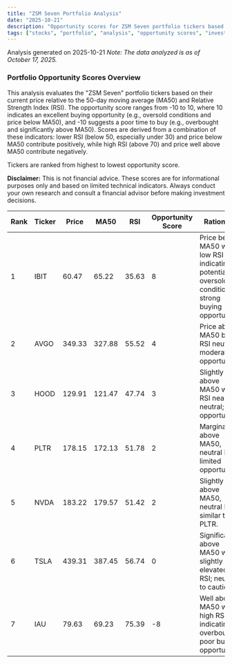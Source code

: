 ```yaml
---
title: "ZSM Seven Portfolio Analysis"
date: "2025-10-21"
description: "Opportunity scores for ZSM Seven portfolio tickers based on RSI and MA50 for buying potential, with rankings and insights."
tags: ["stocks", "portfolio", "analysis", "opportunity scores", "investing"]
---
```


Analysis generated on 2025-10-21
*Note: The data analyzed is as of October 17, 2025.*

### Portfolio Opportunity Scores Overview

This analysis evaluates the "ZSM Seven" portfolio tickers based on their current price relative to the 50-day moving average (MA50) and Relative Strength Index (RSI). The opportunity score ranges from -10 to 10, where 10 indicates an excellent buying opportunity (e.g., oversold conditions and price below MA50), and -10 suggests a poor time to buy (e.g., overbought and significantly above MA50). Scores are derived from a combination of these indicators: lower RSI (below 50, especially under 30) and price below MA50 contribute positively, while high RSI (above 70) and price well above MA50 contribute negatively.

Tickers are ranked from highest to lowest opportunity score.  

**Disclaimer:** This is not financial advice. These scores are for informational purposes only and based on limited technical indicators. Always conduct your own research and consult a financial advisor before making investment decisions.

| Rank | Ticker | Price | MA50 | RSI | Opportunity Score | Rationale |
|------|--------|-------|------|-----|-------------------|-----------|
| 1 | IBIT | 60.47 | 65.22 | 35.63 | 8 | Price below MA50 with low RSI indicating potential oversold conditions; strong buying opportunity. |
| 2 | AVGO | 349.33 | 327.88 | 55.52 | 4 | Price above MA50 but RSI neutral; moderate opportunity. |
| 3 | HOOD | 129.91 | 121.47 | 47.74 | 3 | Slightly above MA50 with RSI near neutral; fair opportunity. |
| 4 | PLTR | 178.15 | 172.13 | 51.78 | 2 | Marginally above MA50, neutral RSI; limited opportunity. |
| 5 | NVDA | 183.22 | 179.57 | 51.42 | 2 | Slightly above MA50, neutral RSI; similar to PLTR. |
| 6 | TSLA | 439.31 | 387.45 | 56.74 | 0 | Significantly above MA50 with slightly elevated RSI; neutral to cautious. |
| 7 | IAU | 79.63 | 69.23 | 75.39 | -8 | Well above MA50 with high RSI indicating overbought; poor buying opportunity. |